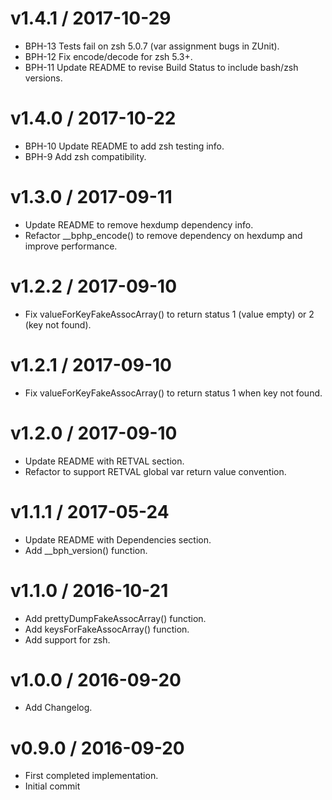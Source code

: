 
v1.4.1 / 2017-10-29
===================

  * BPH-13 Tests fail on zsh 5.0.7 (var assignment bugs in ZUnit).
  * BPH-12 Fix encode/decode for zsh 5.3+.
  * BPH-11 Update README to revise Build Status to include bash/zsh versions.

v1.4.0 / 2017-10-22
===================

  * BPH-10 Update README to add zsh testing info.
  * BPH-9 Add zsh compatibility.

v1.3.0 / 2017-09-11
===================

  * Update README to remove hexdump dependency info.
  * Refactor __bphp_encode() to remove dependency on hexdump and improve
    performance.

v1.2.2 / 2017-09-10
===================

  * Fix valueForKeyFakeAssocArray() to return status 1 (value empty) or 2 (key
    not found).

v1.2.1 / 2017-09-10
===================

  * Fix valueForKeyFakeAssocArray() to return status 1 when key not found.

v1.2.0 / 2017-09-10
===================

  * Update README with RETVAL section.
  * Refactor to support RETVAL global var return value convention.

v1.1.1 / 2017-05-24
===================

  * Update README with Dependencies section.
  * Add __bph_version() function.

v1.1.0 / 2016-10-21
===================

  * Add prettyDumpFakeAssocArray() function.
  * Add keysForFakeAssocArray() function.
  * Add support for zsh.

v1.0.0 / 2016-09-20
===================

  * Add Changelog.


v0.9.0 / 2016-09-20
===================

  * First completed implementation.
  * Initial commit

